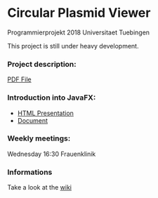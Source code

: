 Circular Plasmid Viewer
========================

Programmierprojekt 2018 Universitaet Tuebingen

This project is still under heavy development.

### Project description:
[PDF File](https://github.com/imgag/ProgrammierPraktikum2018_Gruppe3/blob/master/doc/Programmierprojekt_Ossowski_2018_Plasmid_viewer.pdf)

### Introduction into JavaFX:
* [HTML Presentation](https://rawgit.com/imgag/ProgrammierPraktikum2018_Gruppe3/master/doc/javafx_presentation.html)
* [Document](https://github.com/imgag/ProgrammierPraktikum2018_Gruppe3/master/doc/Introduction_JavaFX.md)

### Weekly meetings:
Wednesday 16:30 Frauenklinik

### Informations
Take a look at the [wiki](../wiki) 
